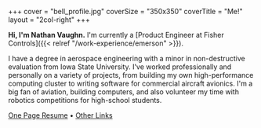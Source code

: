 +++
cover = "bell_profile.jpg"
coverSize = "350x350"
coverTitle = "Me!"
layout = "2col-right"
+++

**Hi, I'm Nathan Vaughn.** I'm currently a
[Product Engineer at Fisher Controls]({{< relref "/work-experience/emerson" >}}).

I have a degree in aerospace engineering with a minor in non-destructive
evaluation from Iowa State University. I've worked professionally and personally
on a variety of projects, from building my own high-performance computing cluster
to writing software for commercial aircraft avionics. I'm a big fan of aviation,
building computers, and also volunteer my time with robotics competitions for
high-school students.

[One Page Resume](https://links.nathanv.me/resume) • [Other Links](https://links.nathanv.me)
